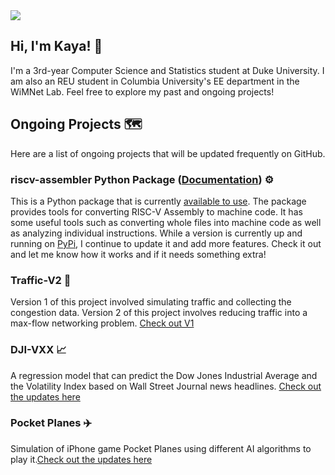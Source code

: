<!--<a href="https://github.com/kcelebi">
<img align="center" alt="kcelebi's Github Stats" src="https://github-readme-stats.codestackr.vercel.app/api?username=kcelebi&show_icons=true&hide_border=true&count_private=true&include_all_commits=true&theme=vue" /></a>-->

<a href="https://github.com/kcelebi">
  <img align="center" src="https://github-readme-stats.anuraghazra1.vercel.app/api/top-langs/?username=kcelebi&layout=compact&theme=vue&hide_border=true" />
</a>

## Hi, I'm Kaya! 👋

I'm a 3rd-year Computer Science and Statistics student at Duke University. I am also an REU student in Columbia University's EE department in the WiMNet Lab. Feel free to explore my past and ongoing projects! 

## Ongoing Projects 🗺

Here are a list of ongoing projects that will be updated frequently on GitHub.

### riscv-assembler Python Package ([Documentation](https://www.riscvassembler.org)) ⚙️

This is a Python package that is currently [available to use](https://github.com/kcelebi/riscv-assembler). The package provides tools for converting RISC-V Assembly to machine code. It has some useful tools such as converting whole files into machine code as well as analyzing individual instructions. While a version is currently up and running on [PyPi](https://pypi.org/project/riscv-assembler/), I continue to update it and add more features. Check it out and let me know how it works and if it needs something extra!

### Traffic-V2 🚗

Version 1 of this project involved simulating traffic and collecting the congestion data. Version 2 of this project involves reducing traffic into a max-flow networking problem. [Check out V1](https://github.com/kcelebi/Traffic-V1)

### DJI-VXX 📈

A regression model that can predict the Dow Jones Industrial Average and the Volatility Index based on Wall Street Journal news headlines. [Check out the updates here](https://github.com/kcelebi/DJI-VXX)

### Pocket Planes ✈️

Simulation of iPhone game Pocket Planes using different AI algorithms to play it.[Check out the updates here](https://gitub.com/kcelebi/pocket-planes)



